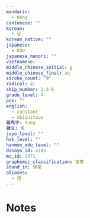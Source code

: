 ```yaml
---
mandarin:
  - héng
cantonese: ""
korean:
  - 항
korean_native: ""
japanese:
  - KOU
japanese_nanori: ""
vietnamese:
middle_chinese_initial: ɣ
middle_chinese_final: ǝŋ
stroke_count: "9"
radical: 心
skip_number: 1-3-6
grade_level: 4
pos: ""
english:
  - constant
  - ubiquitous
羅馬字: hung
韓文: 훙
joyo_level: ""
hsk_level: ""
hanmun_edu_level: ""
danayo_id: 4105
mc_id: 2371
graphemic_classification: 會意
stand_in: 恒常
aliases:
  - 恆
---
```


# Notes
